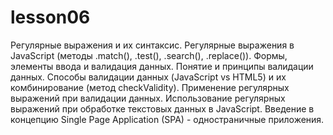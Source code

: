 # lesson06
Регулярные выражения и их синтаксис. Регулярные выражения в JavaScript (методы .match(), .test(), .search(), .replace()). Формы, элементы ввода и валидация данных. Понятие и принципы валидации данных. Способы валидации данных (JavaScript vs HTML5) и их комбинирование (метод checkValidity). Применение регулярных выражений при валидации данных. Использование регулярных выражений при обработке текстовых данных в JavaScript. Введение в концепцию Single Page Application (SPA) - одностраничные приложения.
